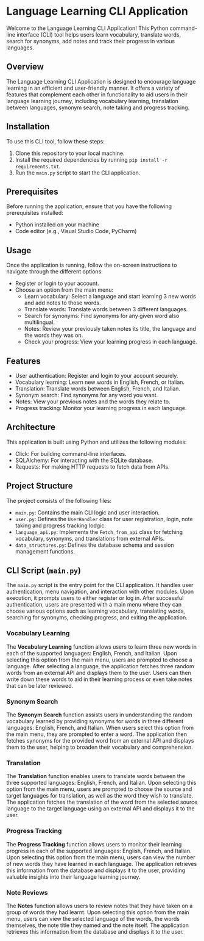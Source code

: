 # Language Learning CLI Application

Welcome to the Language Learning CLI Application! This Python command-line interface (CLI) tool helps users learn vocabulary, translate words, search for synonyms, add notes and track their progress in various languages.

## Overview

The Language Learning CLI Application is designed to encourage language learning in an efficient and user-friendly manner. It offers a variety of features that complement each other in functionality to aid users in their language learning journey, including vocabulary learning, translation between languages, synonym search, note taking and progress tracking.

## Installation

To use this CLI tool, follow these steps:

1. Clone this repository to your local machine.
2. Install the required dependencies by running `pip install -r requirements.txt`.
3. Run the `main.py` script to start the CLI application.

## Prerequisites

Before running the application, ensure that you have the following prerequisites installed:

- Python installed on your machine
- Code editor (e.g., Visual Studio Code, PyCharm)

## Usage

Once the application is running, follow the on-screen instructions to navigate through the different options:

- Register or login to your account.
- Choose an option from the main menu:
  - Learn vocabulary: Select a language and start learning 3 new words and add notes to those words.
  - Translate words: Translate words between 3 different languages.
  - Search for synonyms: Find synonyms for any given word also multilingual.
  - Notes: Review your previously taken notes its title, the language and the words they was on.
  - Check your progress: View your learning progress in each language.

## Features

- User authentication: Register and login to your account securely.
- Vocabulary learning: Learn new words in English, French, or Italian.
- Translation: Translate words between English, French, and Italian.
- Synonym search: Find synonyms for any word you want.
- Notes: View your previous notes and the words they relate to.
- Progress tracking: Monitor your learning progress in each language.

## Architecture

This application is built using Python and utilizes the following modules:

- Click: For building command-line interfaces.
- SQLAlchemy: For interacting with the SQLite database.
- Requests: For making HTTP requests to fetch data from APIs.

## Project Structure

The project consists of the following files:

- `main.py`: Contains the main CLI logic and user interaction.
- `user.py`: Defines the `UserHandler` class for user registration, login, note taking and progress tracking lodgic.
- `language_api.py`: Implements the `Fetch_from_api` class for fetching vocabulary, synonyms, and translations from external APIs.
- `data_structures.py`: Defines the database schema and session management functions.

## CLI Script (`main.py`)

The `main.py` script is the entry point for the CLI application. It handles user authentication, menu navigation, and interaction with other modules. Upon execution, it prompts users to either register or log in. After successful authentication, users are presented with a main menu where they can choose various options such as learning vocabulary, translating words, searching for synonyms, checking progress, and exiting the application.

### Vocabulary Learning

The **Vocabulary Learning** function allows users to learn three new words in each of the supported languages: English, French, and Italian. Upon selecting this option from the main menu, users are prompted to choose a language. After selecting a language, the application fetches three random words from an external API and displays them to the user. Users can then write down these words to aid in their learning process or even take notes that can be later reviewed.

### Synonym Search

The **Synonym Search** function assists users in understanding the random vocabulary learned by providing synonyms for words in three different languages: English, French, and Italian. When users select this option from the main menu, they are prompted to enter a word. The application then fetches synonyms for the provided word from an external API and displays them to the user, helping to broaden their vocabulary and comprehension.

### Translation

The **Translation** function enables users to translate words between the three supported languages: English, French, and Italian. Upon selecting this option from the main menu, users are prompted to choose the source and target languages for translation, as well as the word they wish to translate. The application fetches the translation of the word from the selected source language to the target language using an external API and displays it to the user.

### Progress Tracking

The **Progress Tracking** function allows users to monitor their learning progress in each of the supported languages: English, French, and Italian. Upon selecting this option from the main menu, users can view the number of new words they have learned in each language. The application retrieves this information from the database and displays it to the user, providing valuable insights into their language learning journey.

### Note Reviews

The **Notes** function allows users to review notes that they have taken on a group of words they had learnt. Upon selecting this option from the main menu, users can view the selected language of the words, the words themselves, the note title they named and the note itself. The application retrieves this information from the database and displays it to the user.
